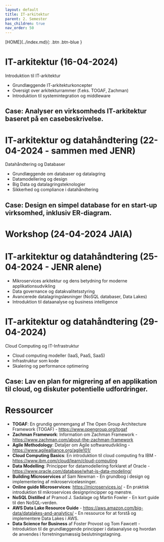```yaml
---
layout: default
title: IT-arkitektur
parent: 2. Semester
has_children: true
nav_order: 50
---
```


<span class="fs-1">
[HOME](../index.md){: .btn .btn-blue }
</span>

# IT-arkitektur (16-04-2024)
Introduktion til IT-arkitektur

- Grundlæggende IT-arkitekturkoncepter
- Oversigt over arkitekturrammer (f.eks. TOGAF, Zachman)
- Introduktion til systemintegration og middleware

## **Case**: Analyser en virksomheds IT-arkitektur baseret på en casebeskrivelse.


# IT-arkitektur og datahåndtering (22-04-2024 - sammen med JENR)
Datahåndtering og Databaser

- Grundlæggende om databaser og datalagring
- Datamodellering og design
- Big Data og datalagringsteknologier
- Sikkerhed og compliance i datahåndtering

## **Case**: Design en simpel database for en start-up virksomhed, inklusiv ER-diagram.


# Workshop (24-04-2024 JAIA)


# IT-arkitektur og datahåndtering (25-04-2024 - JENR alene)

- Mikroservices arkitektur og dens betydning for moderne applikationsudvikling
- Data governance og datakvalitetsstyring
- Avancerede datalagringsløsninger (NoSQL databaser, Data Lakes)
- Introduktion til dataanalyse og business intelligence


# IT-arkitektur og datahåndtering (29-04-2024)
Cloud Computing og IT-Infrastruktur

- Cloud computing modeller (IaaS, PaaS, SaaS)
- Infrastruktur som kode
- Skalering og performance optimering

## **Case**: Lav en plan for migrering af en applikation til cloud, og diskuter potentielle udfordringer.

# Ressourcer
- **TOGAF**: En grundig gennemgang af The Open Group Architecture Framework (TOGAF) - https://www.opengroup.org/togaf
- **Zachman Framework**: Information om Zachman Framework - https://www.zachman.com/about-the-zachman-framework
- **Agile Methodology**: Detaljer om Agile softwareudvikling - https://www.agilealliance.org/agile101/
- **Cloud Computing Basics**: En introduktion til cloud computing fra IBM - https://www.ibm.com/cloud/learn/cloud-computing
- **Data Modelling**: Principper for datamodellering forklaret af Oracle - https://www.oracle.com/database/what-is-data-modeling/
- **Building Microservices** af Sam Newman - En grundbog i design og implementering af mikroserviceløsninger.
- **Online guide Microservices**: https://microservices.io/ - En praktisk introduktion til mikroservices designprincipper og mønstre.
- **NoSQL Distilled** af Pramod J. Sadalage og Martin Fowler - En kort guide til den NoSQL-verden.
- **AWS Data Lake Resource Guide** - https://aws.amazon.com/big-data/datalakes-and-analytics/ - En ressource for at forstå og implementere Data Lakes i AWS.
- **Data Science for Business** af Foster Provost og Tom Fawcett - Introduktion til de grundlæggende principper i dataanalyse og hvordan de anvendes i forretningsmæssig beslutningstagning.